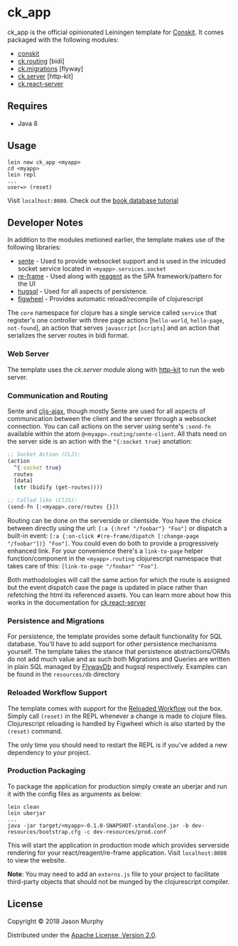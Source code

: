 # ck_app

ck_app is the official opinionated Leiningen template for [Conskit](https://github.com/conskit/conskit). It comes packaged with the following modules:

- [conskit](https://github.com/conskit/conskit)
- [ck.routing](https://github.com/conskit/ck.routing) [bidi]
- [ck.migrations](https://github.com/conskit/ck.migrations) [flyway]
- [ck.server](https://github.com/conskit/ck.server) [http-kit]
- [ck.react-server](https://github.com/conskit/ck.react-server)

## Requires
- Java 8

## Usage

```
lein new ck_app <myapp>
cd <myapp>
lein repl
...
user=> (reset)
```

Visit `localhost:8080`. Check out the [book database tutorial](https://github.com/conskit/conskit/wiki/Let's-Build-a-Book-Database-(CRUD))

## Developer Notes

In addition to the modules metioned earlier, the template makes use of the following libraries:

- [sente](https://github.com/ptaoussanis/sente) - Used to provide websocket support and is used in the inlcuded socket service located in `<myapp>.services.socket`
- [re-frame](https://github.com/Day8/re-frame) - Used along with [reagent](https://reagent-project.github.io/) as the SPA framework/pattern for the UI
- [hugsql](http://www.hugsql.org/) - Used for all aspects of persistence.
- [figwheel](https://github.com/bhauman/lein-figwheel) - Provides automatic reload/recompile of clojurescript

The `core` namespace for clojure has a single service called `service` that register's one controller with three page actions [`hello-world`, `hello-page`, `not-found`], an action that serves `javascript` [`scripts`] and an action that serializes the server routes in bidi format.

### Web Server

The template uses the _ck.server_ module along with [http-kit](www.http-kit.org) to run the web server.

### Communication and Routing

Sente and [cljs-ajax](https://github.com/JulianBirch/cljs-ajax), though mostly Sente are used for all aspects of communication between the client and the server through a websocket connection. You can call actions on the server using sente's `:send-fn` available within the atom `@<myapp>.routing/sente-client`. All thats need on the server side is an action with the `^{:socket true}` anotation:

```clojure
;; Socket Action (CLJ):
(action
  ^{:socket true}
  routes
  [data]
  (str (bidify (get-routes))))

;; Called like (ClJS):
(send-fn [:<myapp>.core/routes {}])
```

Routing can be done on the serverside or clientside. You have the choice between directly using the url: `[:a {:href "/foobar"} "Foo"]` or dispatch a built-in event: `[:a {:on-click #(re-frame/dipatch [:change-page "/foobar"])} "Foo"]`. You could even do both to provide a progressively enhanced link. For your convenience there's a `link-to-page` helper function/component in the `<myapp>.routing` clojurescript namespace that takes care of this: `[link-to-page "/foobar" "Foo"]`.

Both methodologies will call the same action for which the route is assigned but the event dispatch case the page is updated in place rather than refetching the html its referenced assets. You can learn more about how this works in the documentation for [ck.react-server](https://github.com/conskit/ck.react-server)

### Persistence and Migrations

For persistence, the template provides some default functionality for SQL database. You'll have to add support for other persistence mechanisms yourself. The template takes the stance that persistence abstractions/ORMs do not add much value and as such both Migrations and Queries are written in plain SQL managed by [FlywayDb](https://flywaydb.org/) and hugsql respectively. Examples can be found in the `resources/db` directory

### Reloaded Workflow Support

The template comes with support for the [Reloaded Workflow](http://thinkrelevance.com/blog/2013/06/04/clojure-workflow-reloaded) out the box. Simply call `(reset)` in the REPL whenever a change is made to clojure files. Clojurescript reloading is handled by Figwheel which is also started by the `(reset)` command.

The only time you should need to restart the REPL is if you've added a new dependency to your project.

### Production Packaging

To package the application for production simply create an uberjar and run it with the config files as arguments as below:

```
lein clean
lein uberjar
...
java -jar target/<myapp>-0.1.0-SNAPSHOT-standalone.jar -b dev-resources/bootstrap.cfg -c dev-resources/prod.conf
```

This will start the application in production mode which provides serverside rendering for your react/reagent/re-frame application. Visit `localhost:8080` to view the website.

**Note**: You may need to add an `externs.js` file to your project to facilitate third-party objects that should not be munged by the clojurescript compiler.

## License

Copyright © 2018 Jason Murphy

Distributed under the [Apache License, Version 2.0](http://www.apache.org/licenses/LICENSE-2.0.html).
